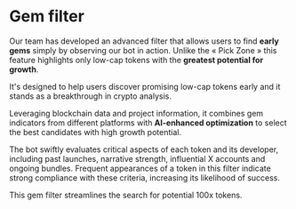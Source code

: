 # Gem filter

Our team has developed an advanced filter that allows users to find **early gems** simply by observing our bot in action. Unlike the « Pick Zone » this feature highlights only low-cap tokens with the **greatest potential for growth**.

It's designed to help users discover promising low-cap tokens early and it stands as a breakthrough in crypto analysis.&#x20;

Leveraging blockchain data and project information, it combines gem indicators from different platforms with **AI-enhanced optimization** to select the best candidates with high growth potential.&#x20;

The bot swiftly evaluates critical aspects of each token and its developer, including past launches, narrative strength, influential X accounts and ongoing bundles. Frequent appearances of a token in this filter indicate strong compliance with these criteria, increasing its likelihood of success.

This gem filter streamlines the search for potential 100x tokens.
